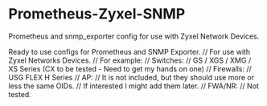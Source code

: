 # Prometheus-Zyxel-SNMP
Prometheus and snmp_exporter config for use with Zyxel Network Devices.

Ready to use configs for Prometheus and SNMP Exporter. //
For use with Zyxel Networks Devices. //
For example: //
Switches: //
GS / XGS / XMG / XS Series (CX to be tested - Need to get my hands on one) //
Firewalls: //
USG FLEX H Series //
AP: //
It is not included, but they should use more or less the same OIDs. //
If interested I might add them later. //
FWA/NR: //
Not tested.
